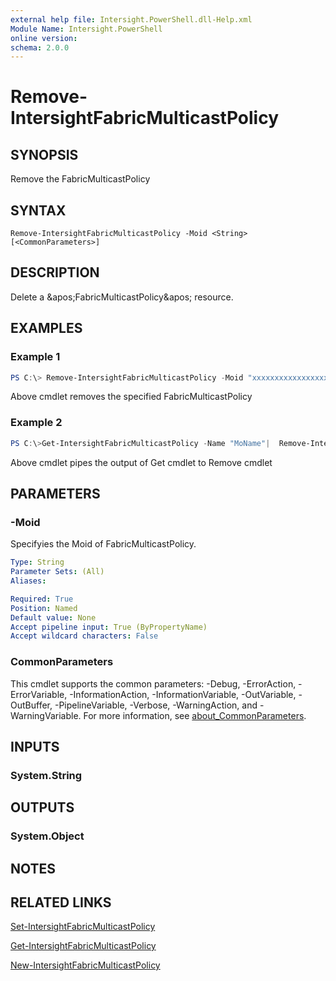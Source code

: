 ```yaml
---
external help file: Intersight.PowerShell.dll-Help.xml
Module Name: Intersight.PowerShell
online version:
schema: 2.0.0
---
```


# Remove-IntersightFabricMulticastPolicy

## SYNOPSIS
Remove the FabricMulticastPolicy

## SYNTAX

```
Remove-IntersightFabricMulticastPolicy -Moid <String> [<CommonParameters>]
```

## DESCRIPTION
Delete a &amp;apos;FabricMulticastPolicy&amp;apos; resource.

## EXAMPLES

### Example 1
```powershell
PS C:\> Remove-IntersightFabricMulticastPolicy -Moid "xxxxxxxxxxxxxxxxxxxxxxxxxxx"
```
Above cmdlet removes the specified FabricMulticastPolicy 

### Example 2
```powershell
PS C:\>Get-IntersightFabricMulticastPolicy -Name "MoName"|  Remove-IntersightFabricMulticastPolicy
```
Above cmdlet pipes the output of Get cmdlet to Remove cmdlet

## PARAMETERS

### -Moid
Specifyies the Moid of FabricMulticastPolicy.

```yaml
Type: String
Parameter Sets: (All)
Aliases:

Required: True
Position: Named
Default value: None
Accept pipeline input: True (ByPropertyName)
Accept wildcard characters: False
```

### CommonParameters
This cmdlet supports the common parameters: -Debug, -ErrorAction, -ErrorVariable, -InformationAction, -InformationVariable, -OutVariable, -OutBuffer, -PipelineVariable, -Verbose, -WarningAction, and -WarningVariable. For more information, see [about_CommonParameters](http://go.microsoft.com/fwlink/?LinkID=113216).

## INPUTS

### System.String

## OUTPUTS

### System.Object
## NOTES

## RELATED LINKS

[Set-IntersightFabricMulticastPolicy](./Set-IntersightFabricMulticastPolicy.md)

[Get-IntersightFabricMulticastPolicy](./Get-IntersightFabricMulticastPolicy.md)

[New-IntersightFabricMulticastPolicy](./New-IntersightFabricMulticastPolicy.md)

